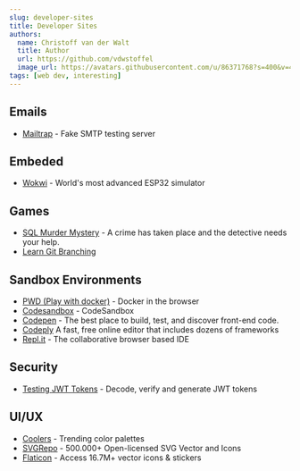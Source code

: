 ```yaml
---
slug: developer-sites
title: Developer Sites
authors:
  name: Christoff van der Walt
  title: Author
  url: https://github.com/vdwstoffel
  image_url: https://avatars.githubusercontent.com/u/86371768?s=400&v=4
tags: [web dev, interesting]
---
```


## Emails

- [Mailtrap](https://mailtrap.io/home) - Fake SMTP testing server

## Embeded

- [Wokwi](https://wokwi.com/) - World's most advanced ESP32 simulator

## Games

- [SQL Murder Mystery](https://mystery.knightlab.com/) - A crime has taken place and the detective needs your help.
- [Learn Git Branching](https://learngitbranching.js.org)

## Sandbox Environments

- [PWD (Play with docker)](https://labs.play-with-docker.com/) - Docker in the browser
- [Codesandbox](https://codesandbox.io/) - CodeSandbox
- [Codepen](https://codepen.io/) - The best place to build, test, and discover front-end code.
- [Codeply](https://www.codeply.com/) A fast, free online editor that includes dozens of frameworks
- [Repl.it](https://repl.it/) - The collaborative browser based IDE

## Security

- [Testing JWT Tokens](https://jwt.io/) - Decode, verify and generate JWT tokens

## UI/UX

- [Coolers](https://coolors.co/palettes/trending) - Trending color palettes
- [SVGRepo](https://www.svgrepo.com/) - 500.000+ Open-licensed SVG Vector and Icons
- [Flaticon](https://www.flaticon.com/) - Access 16.7M+ vector icons & stickers
